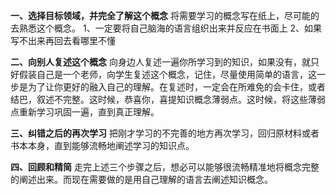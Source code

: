 **一、选择目标领域，并完全了解这个概念**
将需要学习的概念写在纸上，尽可能的去熟悉这个概念。
1、一定要将自己脑海的语言组织出来并反应在书面上
2、如果写不出来再回去看哪里不懂

**二、向别人复述这个概念**
向身边人复述一遍你所学习到的知识，如果没有，就只好假装自己是一个老师，向学生复述这个概念，记住，尽量使用简单的语言，这一步是为了让你更好的融入自己的理解。在复述时，一定会在所难免的会卡住，或者结巴，叙述不完整。这时候，恭喜你，喜提知识概念薄弱点。这时候，将这些薄弱点重新学习巩固一遍，直到真正理解。

**三、纠错之后的再次学习**
把刚才学习的不完善的地方再次学习，回归原材料或者书本本身，直到能够流畅地阐述学习的知识点。


**四、回顾和精简**
走完上述三个步骤之后，想必可以能够很流畅精准地将概念完整的阐述出来。而现在需要做的是用自己理解的语言去阐述知识概念。